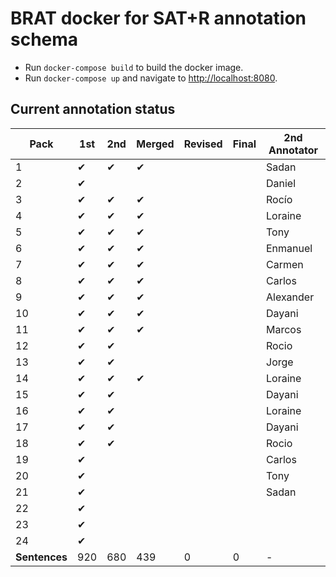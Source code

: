 # BRAT docker for SAT+R annotation schema

* Run `docker-compose build` to build the docker image.
* Run `docker-compose up` and navigate to [http://localhost:8080](http://localhost:8080).

## Current annotation status

| **Pack**      | **1st** | **2nd** | **Merged** | **Revised** | **Final** | **2nd Annotator** |
|--|--|--|--|--|--|--|
|  1 | ✔ | ✔ | ✔ |   |   |  Sadan     |
|  2 | ✔ |   |   |   |   |  Daniel    |
|  3 | ✔ | ✔ | ✔ |   |   |  Rocío     |
|  4 | ✔ | ✔ | ✔ |   |   |  Loraine   |
|  5 | ✔ | ✔ | ✔ |   |   |  Tony      |
|  6 | ✔ | ✔ | ✔ |   |   |  Enmanuel  |
|  7 | ✔ | ✔ | ✔ |   |   |  Carmen    |
|  8 | ✔ | ✔ | ✔ |   |   |  Carlos    |
|  9 | ✔ | ✔ | ✔ |   |   |  Alexander |
| 10 | ✔ | ✔ | ✔ |   |   |  Dayani    |
| 11 | ✔ | ✔ | ✔ |   |   |  Marcos    |
| 12 | ✔ | ✔ |   |   |   |  Rocio     |
| 13 | ✔ | ✔ |   |   |   |  Jorge     |
| 14 | ✔ | ✔ | ✔ |   |   |  Loraine   |
| 15 | ✔ | ✔ |   |   |   |  Dayani    |
| 16 | ✔ | ✔ |   |   |   |  Loraine   |
| 17 | ✔ | ✔ |   |   |   |  Dayani    |
| 18 | ✔ | ✔ |   |   |   |  Rocio     |
| 19 | ✔ |   |   |   |   |  Carlos    |
| 20 | ✔ |   |   |   |   |  Tony      |
| 21 | ✔ |   |   |   |   |  Sadan     |
| 22 | ✔ |   |   |   |   |            |
| 23 | ✔ |   |   |   |   |            |
| 24 | ✔ |   |   |   |   |            |
| **Sentences** | 920 | 680 | 439 | 0 | 0 | - |

